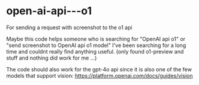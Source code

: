 # open-ai-api---o1
For sending a request with screenshot to the o1 api

Maybe this code helps someone who is searching for "OpenAI api o1" or "send screenshot to OpenAI api o1 model"
I've been searching for a long time and couldnt really find anything useful. (only found o1-preview and stuff and nothing did work for me ...)

The code should also work for the gpt-4o api since it is also one of the few models that support vision:
https://platform.openai.com/docs/guides/vision
